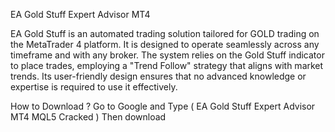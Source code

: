 EA Gold Stuff Expert Advisor MT4

EA Gold Stuff is an automated trading solution tailored for GOLD trading on the MetaTrader 4 platform. It is designed to operate seamlessly across any timeframe and with any broker. The system relies on the Gold Stuff indicator to place trades, employing a "Trend Follow" strategy that aligns with market trends. Its user-friendly design ensures that no advanced knowledge or expertise is required to use it effectively.

How to Download ? Go to Google and Type ( EA Gold Stuff Expert Advisor MT4 MQL5 Cracked ) Then download
